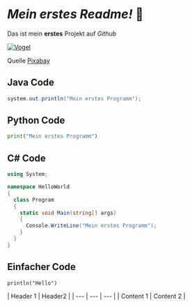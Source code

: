 # ___Mein erstes Readme!___ :clap:

Das ist mein **erstes** Projekt auf *Github*

[![Vogel](https://user-images.githubusercontent.com/110892683/183599314-e32fcedf-33f9-45c8-bd57-d495d5ecf1ee.jpg)](https://Pixabay.com)

Quelle [Pixabay](https://pixabay.com/de/photos/berge-v%c3%b6gel-silhouette-100367/)

## Java Code

```java
system.out.println("Mein erstes Programm");
```

## Python Code

```python
print("Mein erstes Programm")
```

## C# Code

```c#
using System;

namespace HelloWorld
{
  class Program
  {
    static void Main(string[] args)
    {
      Console.WriteLine("Mein erstes Programm");    
    }
  }
}
```

## Einfacher Code

`println("Hello")`


| Header 1 | Header2 |
| --- | --- | --- |
| Content 1 | Content 2 | 





